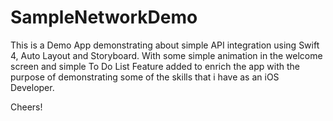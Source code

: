 # SampleNetworkDemo

This is a Demo App demonstrating about simple API integration using Swift 4, Auto Layout and Storyboard.
With some simple animation in the welcome screen and simple To Do List Feature added to enrich the app 
with the purpose of demonstrating some of the skills that i have as an iOS Developer.

Cheers!
